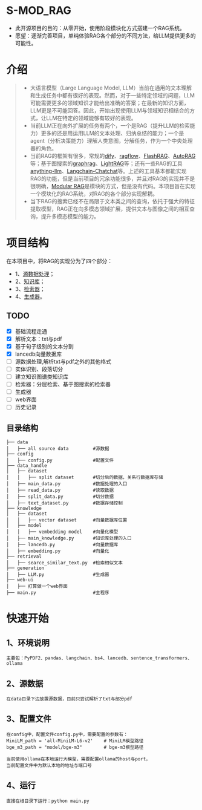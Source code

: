 # S-MOD_RAG
* 此开源项目的目的：从零开始，使用阶段模块化方式搭建一个RAG系统。
* 愿望：逐渐完善项目，单纯体验RAG各个部分的不同方法，给LLM提供更多的可能性。

# 介绍
>* 大语言模型（Large Language Model, LLM）当前在通用的文本理解和生成任务中都有很好的表现。然而，对于一些特定领域的问题，LLM可能需要更多的领域知识才能给出准确的答案；在最新的知识方面，LLM更是不可能回答。因此，开始出现使用LLM与领域知识相结合的方式，让LLM在特定的领域能够有较好的表现。
>* 当前LLM正在向外扩展的任务有两个，一个是RAG（提升LLM的检索能力）更多的还是用运用LLM的文本处理、归纳总结的能力；一个是agent（分析决策能力）理解人类意图，分解任务，作为一个中央处理器的角色。
>* 当前RAG的框架有很多，常规的[dify](https://github.com/langgenius/dify)、[ragflow](https://github.com/infiniflow/ragflow/tree/main)、[FlashRAG](https://github.com/RUC-NLPIR/FlashRAG)、[AutoRAG](https://github.com/Marker-Inc-Korea/AutoRAG)等；基于图搜索的[graphrag](https://github.com/microsoft/graphrag)、[LightRAG](https://github.com/HKUDS/LightRAG)等；还有一些RAG的工具[anything-llm](https://github.com/Mintplex-Labs/anything-llm)、[Langchain-Chatchat](https://github.com/chatchat-space/Langchain-Chatchat)等。上述的工具基本都能实现RAG的功能，但是当前项目的冗余功能很多，并且对RAG的实现并不是很明确，[Modular RAG](https://arxiv.org/abs/2407.21059)是模块的方式，但是没有代码。本项目旨在实现一个模块化的RAG系统，对RAG的各个部分实现解耦。
>* 当下RAG的搜索已经不在局限于文本类之间的查询，依托于强大的特征提取模型，RAG正在向多模态领域扩展，提供文本与图像之间的相互查询，提升多模态模型的能力。

# 项目结构
在本项目中，将RAG的实现分为了四个部分：
* 1、[源数据处理](data_handle/说明.md)；
* 2、[知识库](knowledge/说明.md)；
* 3、[检索器](retrieval/说明.md)；
* 4、[生成器](generation/说明.md)。

## TODO
* [x] 基础流程走通
* [x] 解析文本：txt与pdf
* [x] 基于句子级别的文本分割
* [x] lancedb向量数据库
* [ ] 源数据处理,解析txt与pdf之外的其他格式
* [ ] 实体识别、段落切分
* [ ] 建立知识图谱类知识库
* [ ] 检索器：分层检索、基于图搜索的检索器
* [ ] 生成器
* [ ] web界面
* [ ] 历史记录
## 目录结构
```
├── data
│   ├── all source data         #源数据
├── config
│   ├── config.py               #配置文件
├── data_handle
│   ├── dataset    
│   │   ├── split dataset       #切分后的数据，关系行数据库存储
│   ├── main_data.py            #数据处理的入口
│   ├── read_data.py            #读取数据
│   ├── split_data.py           #切分数据
│   ├── text_dataset.py         #数据存储控制
├── knowledge
│   ├── dataset
│   │   ├── vector dataset      #向量数据库位置
│   ├── model
│   │   ├── vembedding model    #向量化模型
│   ├── main_knowledge.py       #知识库处理的入口
│   ├── lancedb.py              #向量数据库
│   ├── embedding.py            #向量化
├── retrieval
│   ├── searce_similar_text.py  #检索相似文本
├── generation
│   ├── LLM.py                  #生成器
├── web-ui
│   ├── 打算做一个web界面
├── main.py                     #主程序
```

# 快速开始
## 1、环境说明
```
主要包：PyPDF2、pandas、langchain、bs4、lancedb、sentence_transformers、ollama
```
## 2、源数据
```
在data目录下边放置源数据，目前只尝试解析了txt与部分pdf
```
## 3、配置文件
```
在config中，配置文件config.py中，需要配置的参数有：
MiniLM_path = 'all-MiniLM-L6-v2'    # MiniLM模型路径
bge_m3_path = "model/bge-m3"        # bge-m3模型路径

当前使用ollama在本地运行大模型，需要配置ollama的host与port，
当前配置文件中为默认本地的地址与端口号
```
## 4、运行
```
直接在根目录下运行：python main.py
```



